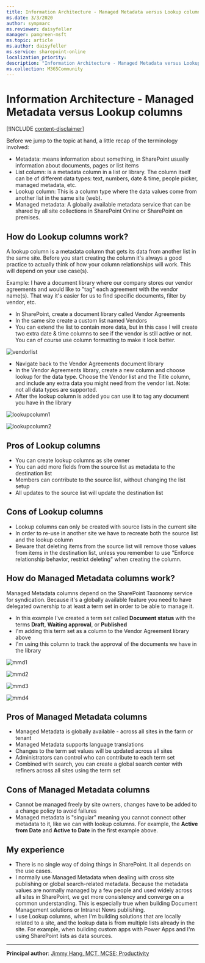 ```yaml
---
title: Information Architecture - Managed Metadata versus Lookup columns
ms.date: 3/3/2020
author: sympmarc
ms.reviewer: daisyfeller
manager: pamgreen-msft
ms.topic: article
ms.author: daisyfeller
ms.service: sharepoint-online
localization_priority: 
description: "Information Architecture - Managed Metadata versus Lookup columns"
ms.collection: M365Community
---
```

# Information Architecture - Managed Metadata versus Lookup columns

[!INCLUDE [content-disclaimer](includes/content-disclaimer.md)]

Before we jump to the topic at hand, a little recap of the terminology involved:

* Metadata: means information about something, in SharePoint usually information about documents, pages or list items
* List column: is a metadata column in a list or library. The column itself can be of different data types: text, numbers, date & time, people picker, managed metadata, etc.
* Lookup column: This is a column type where the data values come from another list in the same site (web).
* Managed metadata: A globally available metadata service that can be shared by all site collections in SharePoint Online or SharePoint on premises.

## How do Lookup columns work?

A lookup column is a metadata column that gets its data from another list in the same site. Before you start creating the column it's always a good practice to actually think of how your column relationships will work. This will depend on your use case(s).

Example: I have a document library where our company stores our vendor agreements and would like to "tag" each agreement with the vendor name(s). That way it's easier for us to find specific documents, filter by vendor, etc.

* In SharePoint, create a document library called Vendor Agreements
* In the same site create a custom list named Vendors
* You can extend the list to contain more data, but in this case I will create two extra date & time columns to see if the vendor is still active or not. You can of course use column formatting to make it look better.

![vendorlist](media/information-architecture-managed-metadata-vs-lookup-column/vendor01.png)

* Navigate back to the Vendor Agreements document library
* In the Vendor Agreements library, create a new column and choose lookup for the data type. Choose the Vendor list and the Title column, and include any extra data you might need from the vendor list. Note: not all data types are supported.
* After the lookup column is added you can use it to tag any document you have in the library

![lookupcolumn1](media/information-architecture-managed-metadata-vs-lookup-column/lookup01.png)

![lookupcolumn2](media/information-architecture-managed-metadata-vs-lookup-column/lookup02.png)

## Pros of Lookup columns

* You can create lookup columns as site owner
* You can add more fields from the source list as metadata to the destination list
* Members can contribute to the source list, without changing the list setup
* All updates to the source list will update the destination list

## Cons of Lookup columns

* Lookup columns can only be created with source lists in the current site
* In order to re-use in another site we have to recreate both the source list and the lookup column
* Beware that deleting items from the source list will remove those values from items in the destination list, unless you remember to use "Enforce relationship behavior, restrict deleting" when creating the column.

## How do Managed Metadata columns work?

Managed Metadata columns depend on the SharePoint Taxonomy service for syndication. Because it's a globally available feature you need to have delegated ownership to at least a term set in order to be able to manage it.

* In this example I've created a term set called **Document status** with the terms **Draft**, **Waiting approval**, or **Published**
* I'm adding this term set as a column to the Vendor Agreement library above
* I'm using this column to track the approval of the documents we have in the library

![mmd1](media/information-architecture-managed-metadata-vs-lookup-column/mmd01.png)

![mmd2](media/information-architecture-managed-metadata-vs-lookup-column/mmd02.png)

![mmd3](media/information-architecture-managed-metadata-vs-lookup-column/mmd03.png)

![mmd4](media/information-architecture-managed-metadata-vs-lookup-column/mmd04.png)

## Pros of Managed Metadata columns

* Managed Metadata is globally available - across all sites in the farm or tenant
* Managed Metadata supports language translations
* Changes to the term set values will be updated across all sites
* Administrators can control who can contribute to each term set
* Combined with search, you can create a global search center with refiners across all sites using the term set

## Cons of Managed Metadata columns

* Cannot be managed freely by site owners, changes have to be added to a change policy to avoid failures
* Managed metadata is "singular" meaning you cannot connect other metadata to it, like we can with lookup columns. For example, the **Active from Date** and **Active to Date** in the first example above.

## My experience

* There is no single way of doing things in SharePoint. It all depends on the use cases.
* I normally use Managed Metadata when dealing with cross site publishing or global search-related metadata. Because the metadata values are normally managed by a few people and used widely across all sites in SharePoint, we get more consistency and converge on a common understanding. This is especially true when building Document Management solutions or Intranet News publishing.
* I use Lookup columns, when I'm building solutions that are locally related to a site, and the lookup data is from multiple lists already in the site. For example, when building custom apps with Power Apps and I'm using SharePoint lists as data sources.  

---

**Principal author**: [Jimmy Hang, MCT, MCSE: Productivity](https://www.linkedin.com/in/jimmyhang/)
